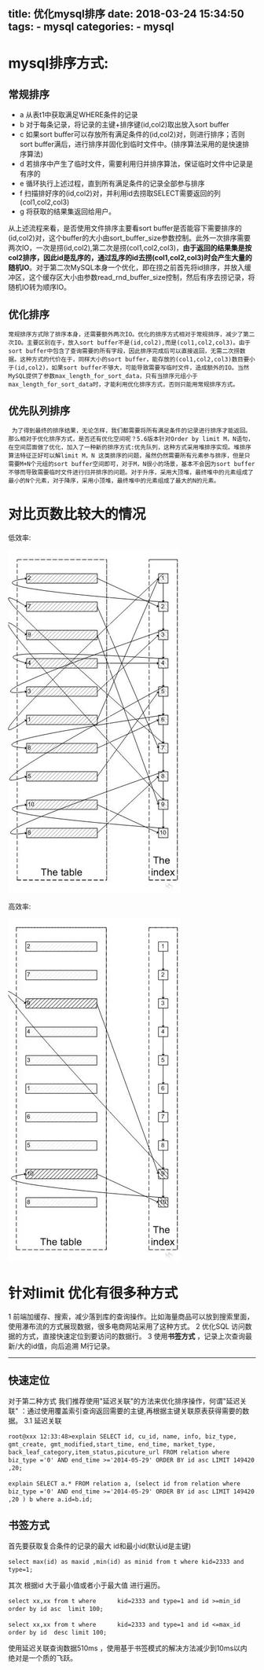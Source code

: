 title: 优化mysql排序
date: 2018-03-24 15:34:50
tags:
    - mysql
categories:
    - mysql
---
# mysql排序方式:
## 常规排序
-  a 从表t1中获取满足WHERE条件的记录
-  b 对于每条记录，将记录的主键+排序键(id,col2)取出放入sort buffer
-  c 如果sort buffer可以存放所有满足条件的(id,col2)对，则进行排序；否则sort buffer满后，进行排序并固化到临时文件中。(排序算法采用的是快速排序算法)
-  d 若排序中产生了临时文件，需要利用归并排序算法，保证临时文件中记录是有序的
-  e 循环执行上述过程，直到所有满足条件的记录全部参与排序
-  f 扫描排好序的(id,col2)对，并利用id去捞取SELECT需要返回的列(col1,col2,col3)
-  g 将获取的结果集返回给用户。

从上述流程来看，是否使用文件排序主要看sort buffer是否能容下需要排序的(id,col2)对，这个buffer的大小由sort_buffer_size参数控制。此外一次排序需要两次IO，一次是捞(id,col2),第二次是捞(col1,col2,col3)，**由于返回的结果集是按col2排序，因此id是乱序的，通过乱序的id去捞(col1,col2,col3)时会产生大量的随机IO**。对于第二次MySQL本身一个优化，即在捞之前首先将id排序，并放入缓冲区，这个缓存区大小由参数read_rnd_buffer_size控制，然后有序去捞记录，将随机IO转为顺序IO。

## 优化排序
    常规排序方式除了排序本身，还需要额外两次IO。优化的排序方式相对于常规排序，减少了第二次IO。主要区别在于，放入sort buffer不是(id,col2),而是(col1,col2,col3)。由于sort buffer中包含了查询需要的所有字段，因此排序完成后可以直接返回，无需二次捞数据。这种方式的代价在于，同样大小的sort buffer，能存放的(col1,col2,col3)数目要小于(id,col2)，如果sort buffer不够大，可能导致需要写临时文件，造成额外的IO。当然MySQL提供了参数max_length_for_sort_data，只有当排序元组小于max_length_for_sort_data时，才能利用优化排序方式，否则只能用常规排序方式。


## 优先队列排序
     为了得到最终的排序结果，无论怎样，我们都需要将所有满足条件的记录进行排序才能返回。那么相对于优化排序方式，是否还有优化空间呢？5.6版本针对Order by limit M，N语句，在空间层面做了优化，加入了一种新的排序方式:优先队列，这种方式采用堆排序实现。堆排序算法特征正好可以解limit M，N 这类排序的问题，虽然仍然需要所有元素参与排序，但是只需要M+N个元组的sort buffer空间即可，对于M，N很小的场景，基本不会因为sort buffer不够而导致需要临时文件进行归并排序的问题。对于升序，采用大顶堆，最终堆中的元素组成了最小的N个元素，对于降序，采用小顶堆，最终堆中的元素组成了最大的N的元素。



# 对比页数比较大的情况
低效率:

![upload successful](/images/pasted-086.png)

高效率:

![upload successful](/images/pasted-087.png)

# 针对limit 优化有很多种方式
1 前端加缓存、搜索，减少落到库的查询操作。比如海量商品可以放到搜索里面，使用瀑布流的方式展现数据，很多电商网站采用了这种方式。
2 优化SQL 访问数据的方式，直接快速定位到要访问的数据行。
3 使用**书签方式** ，记录上次查询最新/大的id值，向后追溯 M行记录。

-----
## 快速定位
对于第二种方式 我们推荐使用"延迟关联"的方法来优化排序操作，何谓"延迟关联" ：通过使用覆盖索引查询返回需要的主键,再根据主键关联原表获得需要的数据。
3.1 延迟关联
```
root@xxx 12:33:48>explain SELECT id, cu_id, name, info, biz_type, gmt_create, gmt_modified,start_time, end_time, market_type, back_leaf_category,item_status,picuture_url FROM relation where biz_type ='0' AND end_time >='2014-05-29' ORDER BY id asc LIMIT 149420 ,20;

explain SELECT a.* FROM relation a, (select id from relation where biz_type ='0' AND end_time >='2014-05-29' ORDER BY id asc LIMIT 149420 ,20 ) b where a.id=b.id;

```

## 书签方式
首先要获取复合条件的记录的最大 id和最小id(默认id是主键)
```
select max(id) as maxid ,min(id) as minid from t where kid=2333 and type=1;
```

其次 根据id 大于最小值或者小于最大值 进行遍历。

```
select xx,xx from t where      kid=2333 and type=1 and id >=min_id order by id asc  limit 100;

select xx,xx from t where      kid=2333 and type=1 and id <=max_id order by id  desc limit 100;
```

使用延迟关联查询数据510ms ，使用基于书签模式的解决方法减少到10ms以内 绝对是一个质的飞跃。
